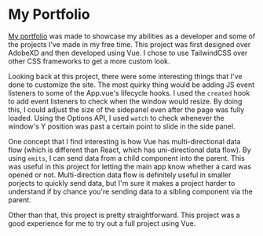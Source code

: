 # My Portfolio
[My portfolio](https://glencalica.github.io/) was made to showcase my abilities as a developer and some of the projects I've made in my free time. This project was first designed over AdobeXD and then developed using Vue. I chose to use TailwindCSS over other CSS frameworks to get a more custom look.

Looking back at this project, there were some interesting things that I've done to customize the site. The most quirky thing would be adding JS event listeners to some of the App.vue's lifecycle hooks. I used the `created` hook to add event listeners to check when the window would resize. By doing this, I could adjust the size of the sidepanel even after the page was fully loaded. Using the Options API, I used `watch` to check whenever the window's Y position was past a certain point to slide in the side panel.

One concept that I find interesting is how Vue has multi-directional data flow (which is different than React, which has uni-directional data flow). By using `emits`, I can send data from a child component into the parent. This was useful in this project for letting the main app know whether a card was opened or not. Multi-direction data flow is definitely useful in smaller porjects to quickly send data, but I'm sure it makes a project harder to understand if by chance you're sending data to a sibling component via the parent.

Other than that, this project is pretty straightforward. This project was a good experience for me to try out a full project using Vue. 
